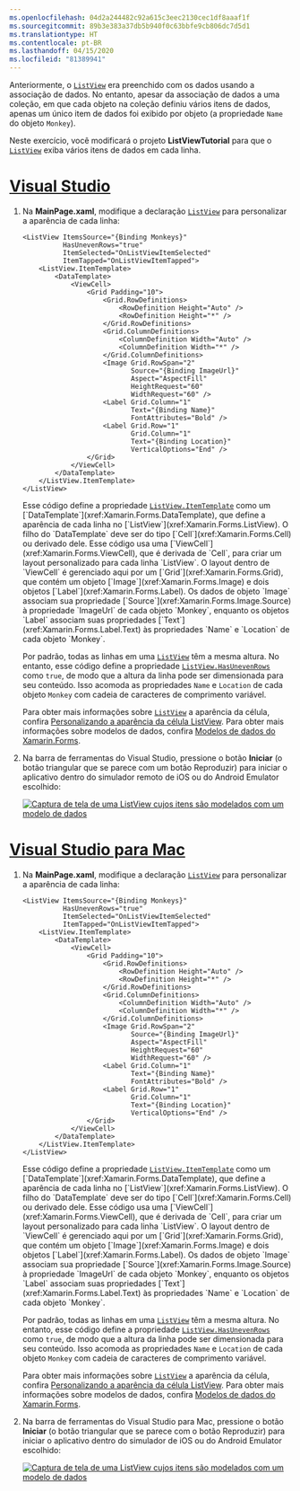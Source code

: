 ```yaml
---
ms.openlocfilehash: 04d2a244482c92a615c3eec2130cec1df8aaaf1f
ms.sourcegitcommit: 89b3e383a37db5b940f0c63bbfe9cb806dc7d5d1
ms.translationtype: HT
ms.contentlocale: pt-BR
ms.lasthandoff: 04/15/2020
ms.locfileid: "81389941"
---
```

Anteriormente, o [`ListView`](xref:Xamarin.Forms.ListView) era preenchido com os dados usando a associação de dados. No entanto, apesar da associação de dados a uma coleção, em que cada objeto na coleção definiu vários itens de dados, apenas um único item de dados foi exibido por objeto (a propriedade `Name` do objeto `Monkey`).

Neste exercício, você modificará o projeto **ListViewTutorial** para que o [`ListView`](xref:Xamarin.Forms.ListView) exiba vários itens de dados em cada linha.

# <a name="visual-studio"></a>[Visual Studio](#tab/vswin)

1. Na **MainPage.xaml**, modifique a declaração [`ListView`](xref:Xamarin.Forms.ListView) para personalizar a aparência de cada linha:

    ```xaml
    <ListView ItemsSource="{Binding Monkeys}"
              HasUnevenRows="true"
              ItemSelected="OnListViewItemSelected"
              ItemTapped="OnListViewItemTapped">
        <ListView.ItemTemplate>
            <DataTemplate>
                <ViewCell>
                    <Grid Padding="10">
                        <Grid.RowDefinitions>
                            <RowDefinition Height="Auto" />
                            <RowDefinition Height="*" />
                        </Grid.RowDefinitions>
                        <Grid.ColumnDefinitions>
                            <ColumnDefinition Width="Auto" />
                            <ColumnDefinition Width="*" />
                        </Grid.ColumnDefinitions>
                        <Image Grid.RowSpan="2"
                               Source="{Binding ImageUrl}"
                               Aspect="AspectFill"
                               HeightRequest="60"
                               WidthRequest="60" />
                        <Label Grid.Column="1"
                               Text="{Binding Name}"
                               FontAttributes="Bold" />
                        <Label Grid.Row="1"
                               Grid.Column="1"
                               Text="{Binding Location}"
                               VerticalOptions="End" />
                    </Grid>
                </ViewCell>
            </DataTemplate>
        </ListView.ItemTemplate>
    </ListView>
    ```

    Esse código define a propriedade [`ListView.ItemTemplate`](xref:Xamarin.Forms.ItemsView`1.ItemTemplate) como um [`DataTemplate`](xref:Xamarin.Forms.DataTemplate), que define a aparência de cada linha no [`ListView`](xref:Xamarin.Forms.ListView). O filho do `DataTemplate` deve ser do tipo [`Cell`](xref:Xamarin.Forms.Cell) ou derivado dele. Esse código usa uma [`ViewCell`](xref:Xamarin.Forms.ViewCell), que é derivada de `Cell`, para criar um layout personalizado para cada linha `ListView`. O layout dentro de `ViewCell` é gerenciado aqui por um [`Grid`](xref:Xamarin.Forms.Grid), que contém um objeto [`Image`](xref:Xamarin.Forms.Image) e dois objetos [`Label`](xref:Xamarin.Forms.Label). Os dados de objeto `Image` associam sua propriedade [`Source`](xref:Xamarin.Forms.Image.Source) à propriedade `ImageUrl` de cada objeto `Monkey`, enquanto os objetos `Label` associam suas propriedades [`Text`](xref:Xamarin.Forms.Label.Text) às propriedades `Name` e `Location` de cada objeto `Monkey`.

    Por padrão, todas as linhas em uma [`ListView`](xref:Xamarin.Forms.ListView) têm a mesma altura. No entanto, esse código define a propriedade [`ListView.HasUnevenRows`](xref:Xamarin.Forms.ListView.HasUnevenRows) como `true`, de modo que a altura da linha pode ser dimensionada para seu conteúdo. Isso acomoda as propriedades `Name` e `Location` de cada objeto `Monkey` com cadeia de caracteres de comprimento variável.

    Para obter mais informações sobre [`ListView`](xref:Xamarin.Forms.ListView) a aparência da célula, confira [Personalizando a aparência da célula ListView](~/xamarin-forms/user-interface/listview/customizing-cell-appearance.md). Para obter mais informações sobre modelos de dados, confira [Modelos de dados do Xamarin.Forms](~/xamarin-forms/app-fundamentals/templates/data-templates/index.md).

1. Na barra de ferramentas do Visual Studio, pressione o botão **Iniciar** (o botão triangular que se parece com um botão Reproduzir) para iniciar o aplicativo dentro do simulador remoto de iOS ou do Android Emulator escolhido:

    [![Captura de tela de uma ListView cujos itens são modelados com um modelo de dados](../images/customize-cell-appearance.png "ListView exibindo dados modelados")](../images/customize-cell-appearance-large.png#lightbox "ListView exibindo dados modelados")

# <a name="visual-studio-for-mac"></a>[Visual Studio para Mac](#tab/vsmac)

1. Na **MainPage.xaml**, modifique a declaração [`ListView`](xref:Xamarin.Forms.ListView) para personalizar a aparência de cada linha:

    ```xaml
    <ListView ItemsSource="{Binding Monkeys}"
              HasUnevenRows="true"
              ItemSelected="OnListViewItemSelected"
              ItemTapped="OnListViewItemTapped">
        <ListView.ItemTemplate>
            <DataTemplate>
                <ViewCell>
                    <Grid Padding="10">
                        <Grid.RowDefinitions>
                            <RowDefinition Height="Auto" />
                            <RowDefinition Height="*" />
                        </Grid.RowDefinitions>
                        <Grid.ColumnDefinitions>
                            <ColumnDefinition Width="Auto" />
                            <ColumnDefinition Width="*" />
                        </Grid.ColumnDefinitions>
                        <Image Grid.RowSpan="2"
                               Source="{Binding ImageUrl}"
                               Aspect="AspectFill"
                               HeightRequest="60"
                               WidthRequest="60" />
                        <Label Grid.Column="1"
                               Text="{Binding Name}"
                               FontAttributes="Bold" />
                        <Label Grid.Row="1"
                               Grid.Column="1"
                               Text="{Binding Location}"
                               VerticalOptions="End" />
                    </Grid>
                </ViewCell>
            </DataTemplate>
        </ListView.ItemTemplate>
    </ListView>
    ```

    Esse código define a propriedade [`ListView.ItemTemplate`](xref:Xamarin.Forms.ItemsView`1.ItemTemplate) como um [`DataTemplate`](xref:Xamarin.Forms.DataTemplate), que define a aparência de cada linha no [`ListView`](xref:Xamarin.Forms.ListView). O filho do `DataTemplate` deve ser do tipo [`Cell`](xref:Xamarin.Forms.Cell) ou derivado dele. Esse código usa uma [`ViewCell`](xref:Xamarin.Forms.ViewCell), que é derivada de `Cell`, para criar um layout personalizado para cada linha `ListView`. O layout dentro de `ViewCell` é gerenciado aqui por um [`Grid`](xref:Xamarin.Forms.Grid), que contém um objeto [`Image`](xref:Xamarin.Forms.Image) e dois objetos [`Label`](xref:Xamarin.Forms.Label). Os dados de objeto `Image` associam sua propriedade [`Source`](xref:Xamarin.Forms.Image.Source) à propriedade `ImageUrl` de cada objeto `Monkey`, enquanto os objetos `Label` associam suas propriedades [`Text`](xref:Xamarin.Forms.Label.Text) às propriedades `Name` e `Location` de cada objeto `Monkey`.

    Por padrão, todas as linhas em uma [`ListView`](xref:Xamarin.Forms.ListView) têm a mesma altura. No entanto, esse código define a propriedade [`ListView.HasUnevenRows`](xref:Xamarin.Forms.ListView.HasUnevenRows) como `true`, de modo que a altura da linha pode ser dimensionada para seu conteúdo. Isso acomoda as propriedades `Name` e `Location` de cada objeto `Monkey` com cadeia de caracteres de comprimento variável.

    Para obter mais informações sobre [`ListView`](xref:Xamarin.Forms.ListView) a aparência da célula, confira [Personalizando a aparência da célula ListView](~/xamarin-forms/user-interface/listview/customizing-cell-appearance.md). Para obter mais informações sobre modelos de dados, confira [Modelos de dados do Xamarin.Forms](~/xamarin-forms/app-fundamentals/templates/data-templates/index.md).

1. Na barra de ferramentas do Visual Studio para Mac, pressione o botão **Iniciar** (o botão triangular que se parece com o botão Reproduzir) para iniciar o aplicativo dentro do simulador de iOS ou do Android Emulator escolhido:

    [![Captura de tela de uma ListView cujos itens são modelados com um modelo de dados](../images/customize-cell-appearance.png "ListView exibindo dados modelados")](../images/customize-cell-appearance-large.png#lightbox "ListView exibindo dados modelados")
